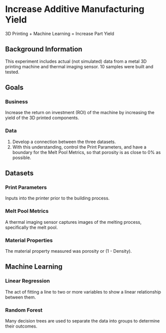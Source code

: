 # Increase Additive Manufacturing Yield
3D Printing + Machine Learning = Increase Part Yield

## Background Information
This experiment includes actual (not simulated) data from a metal 3D printing machine and thermal imaging sensor. 10 samples were built and tested.

## Goals
### Business
Increase the return on investment (ROI) of the machine by increasing the yield of the 3D printed components.

### Data
1) Develop a connection between the three datasets.
2) With this understanding, control the Print Parameters, and have a boundary for the Melt Pool Metrics, so that porosity is as close to 0% as possible.

## Datasets
### Print Parameters
Inputs into the printer prior to the building process.

### Melt Pool Metrics
A thermal imaging sensor captures images of the melting process, specifically the melt pool.

### Material Properties
The material property measured was porosity or (1 - Density).

## Machine Learning
### Linear Regression
The act of fitting a line to two or more variables to show a linear relationship between them.

### Random Forest
Many decision trees are used to separate the data into groups to determine their outcomes.
